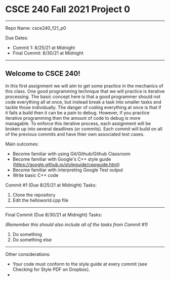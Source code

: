 # CSCE 240 Fall 2021 Project 0
---
Repo Name: csce240_f21_p0

Due Dates: 
- Commit 1: 8/25/21 at Midnight
- Final Commit: 8/30/21 at Midnight
---

## Welcome to CSCE 240! 
In this first assignment we will aim to get some practice in the mechanics of this class. One good programming technique that we will practice is iterative processing. The basic concept here is that a good programmer should not code everything all at once, but instead break a task into smaller tasks and tackle those individually. The danger of coding everything at once is that if it fails a build then it can be a pain to debug. However, if you practice iterative programming then the amount of code to debug is more managable. To enforce this iterative process, each assignment will be broken up into several deadlines (or commits). Each commit will build on all of the previous commits and have thier own associated test cases. 

Main outcomes:
- Become familiar with using Git/Github/Github Classroom
- Become familiar with Google's C++ style guide (https://google.github.io/styleguide/cppguide.html)
- Become familiar with interpreting Google Test output
- Write basic C++ code

Commit #1 (Due 8/25/21 at Midnight) Tasks: 
1. Clone the repository
2. Edit the helloworld.cpp file 

---

Final Commit (Due 8/30/21 at Midnight) Tasks: 

*(Remember this should also include all of the tasks from Commit #1)*
1. Do something
2. Do something else

---
Other considerations:
- Your code must conform to the style guide at every commit (see Checking for Style PDF on Dropbox). 
- 

